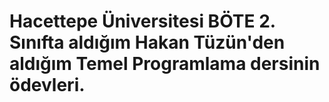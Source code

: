 # Hacettepe Üniversitesi BÖTE 2. Sınıfta aldığım Hakan Tüzün'den aldığım Temel Programlama dersinin ödevleri.
